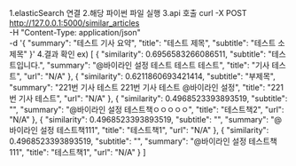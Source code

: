 1.elasticSearch 연결
2.해당 파이썬 파일 실행
3.api 호출
  curl -X POST http://127.0.0.1:5000/similar_articles \
  -H "Content-Type: application/json" \
  -d '{
      "summary": "테스트 기사 요약",
      "title": "테스트 제목",
      "subtitle": "테스트 소제목"
  }'
4.결과 확인
ex) 
[
    {
        "similarity": 0.6956583266086511,
        "subtitle": "테스트입니다.",
        "summary": "@바이라인 설정 테스트 테스트 테스트",
        "title": "기사 테스트",
        "url": "N/A"
    },
    {
        "similarity": 0.6211860693421414,
        "subtitle": "부제목",
        "summary": "221번 기사 테스트 221번 기사 테스트 @바이라인 설정",
        "title": "221번 기사 테스트",
        "url": "N/A"
    },
    {
        "similarity": 0.4968523393893519,
        "subtitle": "",
        "summary": "@바이라인 설정 테스트책ㅇㅇㅇㅇㅇ",
        "title": "테스트책2",
        "url": "N/A"
    },
    {
        "similarity": 0.4968523393893519,
        "subtitle": "",
        "summary": "@바이라인 설정 테스트책111",
        "title": "테스트책1",
        "url": "N/A"
    },
    {
        "similarity": 0.4968523393893519,
        "subtitle": "",
        "summary": "@바이라인 설정 테스트책111",
        "title": "테스트책1",
        "url": "N/A"
    }
]

